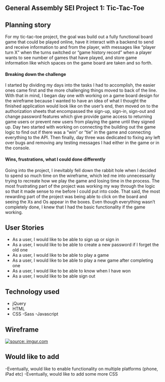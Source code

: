 
## General Assembly SEI Project 1: Tic-Tac-Toe

## Planning story

For my tic-tac-toe project, the goal was build out a fully functional board game that could be played online, have it interact with a backend to send and receive information to and from the player, with messages like “player turn X” when the turns switched or “game history record” when a player wants to see number of games that have played, and store game information like which spaces on the game board are taken and so forth.

#### Breaking down the challenge
I started by dividing my days into the tasks I had to accomplish, the easier ones came first and the more challenging things moved to back of the line. With that in mind, I began day one with working on a game board design for the wireframe because I wanted to have an idea of what I thought the finished application would look like on the user’s end, then moved on to the authorization sheets that encompassed the sign-up, sign-in, sign-out and change password features which give provide game access to returning game users or prevent new users from playing the game until they signed up. Day two started with working on connecting the building out the game logic to find out if there was a “win” or “tie” in the game and connecting everything to the API. Then finally, day three was dedicated to fixing any left over bugs and removing any testing messages I had either in the game or in the console.

#### Wins, frustrations, what I could done differently

Going into the project, I inevitably fell down the rabbit hole when I decided to spend so much time on the wireframe, which led me into unnecessarily trying to recreate how we play the game and losing time in the process. The most frustrating part of the project was working my way through the logic so that it made sense to me before I could put into code. That said, the most rewarding part of the project was being able to click on the board and seeing the Xs and Os appear in the boxes. Even though everything wasn’t completely done, I knew that I had the basic functionality if the game working.


## User Stories
- As a user, I would like to be able to sign up or sign in
- As a user, I would like to be able to create a new password if I forget the old one
- As a user, I would like to be able to play a game
- As a user, I would like to be able to play a new game after completing one
- As a user, I would like to be able to know when I have won
- As a user, I would like to be able sign out

## Technology used
- jQuery
- HTML
- CSS
-Sass
-Javascript

## Wireframe
[]('https://i.imgur.com/hLj9HL2.jpg')
<a href="https://imgur.com/hLj9HL2"><img src="https://i.imgur.com/hLj9HL2.jpg" title="source: imgur.com" /></a>

## Would like to add
-Eventually, would like to enable functionality on multiple platforms (phone, iPad etc)
-Eventually, would like to add some more CSS
